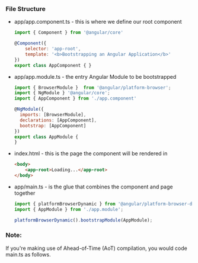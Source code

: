 ### File Structure
- app/app.component.ts - this is where we define our root component
    ```javascript
    import { Component } from '@angular/core'

    @Component({
        selector: 'app-root',
        template: '<b>Bootstrapping an Angular Application</b>'
    })
    export class AppComponent { }
    ```
- app/app.module.ts - the entry Angular Module to be bootstrapped
    ```javascript
    import { BrowserModule }  from '@angular/platform-browser';
    import { NgModule } '@angular/core';
    import { AppComponent } from './app.component'

    @NgModule({
      imports: [BrowserModule],
      declarations: [AppComponent],
      bootstrap: [AppComponent]
    })
    export class AppModule {
    }
    ```
- index.html - this is the page the component will be rendered in
    ```html
    <body>
        <app-root>Loading...</app-root>
    </body>
    ```
- app/main.ts - is the glue that combines the component and page together
    ```javascript
    import { platformBrowserDynamic } from '@angular/platform-browser-dynamic';
    import { AppModule } from './app.module';

    platformBrowserDynamic().bootstrapModule(AppModule);
    ```

### Note:
If you're making use of Ahead-of-Time (AoT) compilation, you would code main.ts as follows.
